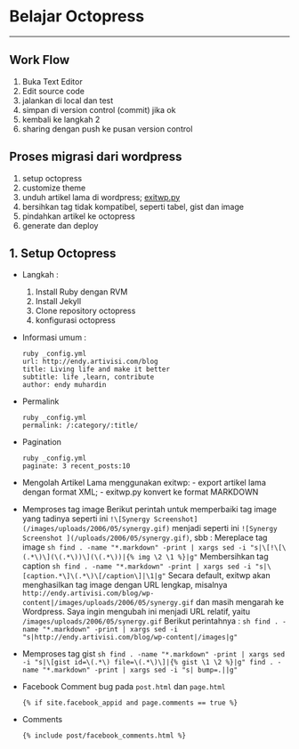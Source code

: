 # Belajar Octopress #
----

## Work Flow ##
1. Buka Text Editor
2. Edit source code
3. jalankan di local dan test
4. simpan di version control (commit) jika ok
5. kembali ke langkah 2
6. sharing dengan push ke pusan version control

## Proses migrasi dari wordpress ##
1. setup octopress
2. customize theme
3. unduh artikel lama di wordpress; [exitwp.py](https://github.com/thomasf/exitwp/)
4. bersihkan tag tidak kompatibel, seperti tabel, gist dan image
5. pindahkan artikel ke octopress
6. generate dan deploy

## 1. Setup Octopress ##

- Langkah :
  1. Install Ruby dengan RVM
  2. Install Jekyll
  3. Clone repository octopress
  4. konfigurasi octopress

- Informasi umum :
  ```
  ruby _config.yml
  url: http://endy.artivisi.com/blog
  title: Living life and make it better
  subtitle: life ,learn, contribute
  author: endy muhardin
  ```

- Permalink
  ```
  ruby _config.yml
  permalink: /:category/:title/
  ```

- Pagination
  ```
  ruby _config.yml
  paginate: 3 recent_posts:10
  ```

- Mengolah Artikel Lama
  menggunakan exitwp: - export artikel lama dengan format XML; - exitwp.py konvert ke format MARKDOWN

- Memproses tag image
  Berikut perintah untuk memperbaiki tag image yang tadinya seperti ini `!\[Synergy Screenshot](/images/uploads/2006/05/synergy.gif)` menjadi seperti ini `![Synergy Screenshot ](/uploads/2006/05/synergy.gif)`, sbb :
  Mereplace tag image
  `sh find . -name "*.markdown" -print | xargs sed -i "s|\[!\[\(.*\)\](\(.*\))\](\(.*\))|{% img \2 \1 %}|g"`
  Membersihkan tag caption
  `sh find . -name "*.markdown" -print | xargs sed -i "s|\[caption.*\]\(.*\)\[/caption\]|\1|g"`
  Secara default, exitwp akan menghasilkan tag image dengan URL lengkap, misalnya `http://endy.artivisi.com/blog/wp-content|/images/uploads/2006/05/synergy.gif` dan masih mengarah ke Wordpress. Saya ingin mengubah ini menjadi URL relatif, yaitu `/images/uploads/2006/05/synergy.gif`
  Berikut perintahnya :
  `sh find . -name "*.markdown" -print | xargs sed -i "s|http://endy.artivisi.com/blog/wp-content|/images|g"`

- Memproses tag gist
  `sh find . -name "*.markdown" -print | xargs sed -i "s|\[gist id=\(.*\) file=\(.*\)\]|{% gist \1 \2 %}|g" find . -name "*.markdown" -print | xargs sed -i "s| bump=.||g"`

- Facebook Comment
  bug pada `post.html` dan `page.html`
  ```
  {% if site.facebook_appid and page.comments == true %}
  ```

- Comments
  ```
  {% include post/facebook_comments.html %}
  ```